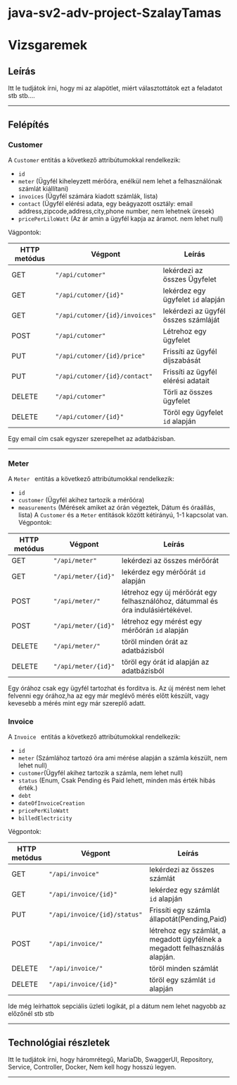 # java-sv2-adv-project-SzalayTamas

# Vizsgaremek

## Leírás

Itt le tudjátok írni, hogy mi az alapötlet, miért választottátok ezt a feladatot stb stb....

---

## Felépítés

### Customer

A `Customer` entitás a következő attribútumokkal rendelkezik:

* `id`
* `meter` (Ügyfél kiheleyzett mérőóra, enélkül nem lehet a felhasználónak számlát kiállítani)
* `invoices` (Ügyfél számára kiadott számlák, lista)
* `contact` (Ügyfél elérési adata, egy beágyazott osztály: email address,zipcode,address,city,phone number, nem lehetnek üresek)
* `pricePerLiloWatt` (Az ár amin a ügyfél kapja az áramot. nem lehet null)

Vágpontok:

| HTTP metódus | Végpont                 | Leírás                                                                 |
| ------------ | ----------------------- | ---------------------------------------------------------------------- |
| GET          | `"/api/cutomer"`        | lekérdezi az összes Ügyfelet                                         |
| GET          | `"/api/cutomer/{id}"`        | lekérdez egy ügyfelet `id` alapján                                         |
| GET          | `"/api/cutomer/{id}/invoices"`        | lekérdezi az ügyfél összes számláját                                      |
| POST          | `"/api/cutomer"`        | Létrehoz egy ügyfelet                                         |
| PUT          | `"/api/cutomer/{id}/price"`        | Frissíti az ügyfél díjszabását                                       |
| PUT          | `"/api/cutomer/{id}/contact"`        | Frissíti az ügyfél elérési adatait                                         |
| DELETE          | `"/api/cutomer"`        | Törli az összes ügyfelet                                         |
| DELETE          | `"/api/cutomer/{id}"`        | Töröl egy ügyfelet  `id` alapján                                        |

Egy email cím csak egyszer szerepelhet az adatbázisban.

---

### Meter 

A `Meter ` entitás a következő attribútumokkal rendelkezik:

* `id`
* `customer` (Ügyfél akihez tartozik a mérőóra)
* `measurements`  (Mérések amiket az  órán végeztek, Dátum és óraállás, lista)
A `Customer` és a `Meter` entitások között kétirányú, 1-1 kapcsolat van. 
Végpontok:


| HTTP metódus | Végpont                 | Leírás                                                                 |
| ------------ | ----------------------- | ---------------------------------------------------------------------- |
| GET          | `"/api/meter"`        | lekérdezi az összes mérőórát                                         |
| GET          | `"/api/meter/{id}"`   | lekérdez egy mérőórát `id` alapján                                      |
| POST          | `"/api/meter/"`   | létrehoz egy új mérőórát egy felhasználóhoz, dátummal és óra indulásiértékével.                                     |
| POST          | `"/api/meter/{id}"`   | létrehoz egy mérést egy mérőórán `id` alapján                                      |
| DELETE          | `"/api/meter/"`   | töröl minden órát az adatbázisból                                 |
| DELETE          | `"/api/meter/{id}"`   | töröl egy órát id alapján az adatbázisból                                    |

Egy órához csak egy ügyfél tartozhat és forditva is.
Az új mérést nem lehet felvenni egy órához,ha az egy már meglévő mérés előtt készült, vagy kevesebb a mérés mint egy már szereplő adatt.

### Invoice 

A `Invoice ` entitás a következő attribútumokkal rendelkezik:

* `id`
* `meter` (Számlához tartozó óra ami mérése alapján a számla készült, nem lehet null)
* `customer`(Ügyfél akihez tartozik a számla, nem lehet null)
* `status` (Enum, Csak Pending és Paid lehett, minden más érték hibás érték.)
* `debt` 
* `dateOfInvoiceCreation`
* `pricePerKiloWatt`
* `billedElectricity`



Végpontok:

| HTTP metódus | Végpont                 | Leírás                                                                 |
| ------------ | ----------------------- | ---------------------------------------------------------------------- |
| GET          | `"/api/invoice"`        | lekérdezi az összes számlát                                         |
| GET          | `"/api/invoice/{id}"`   | lekérdez egy számlát `id` alapján                                      |
| PUT          | `"/api/invoice/{id}/status"`   | Frissíti egy számla állapotát(Pending,Paid)                                      |
| POST          | `"/api/invoice/"`   | létrehoz egy számlát, a megadott ügyfélnek a megadott felhasználás alapján.                                     |
| DELETE          | `"/api/invoice/"`   | töröl minden számlát                                     |
| DELETE          | `"/api/invoice/{id}"`   | töröl egy számlát `id` alapján                                       |

Ide még leírhattok sepciális üzleti logikát, pl a dátum nem lehet nagyobb az előzőnél stb stb

---

## Technológiai részletek

Itt le tudjátok írni, hogy háromrétegű, MariaDb, SwaggerUI, Repository, Service, Controller, Docker, Nem kell hogy
hosszú legyen.

---
